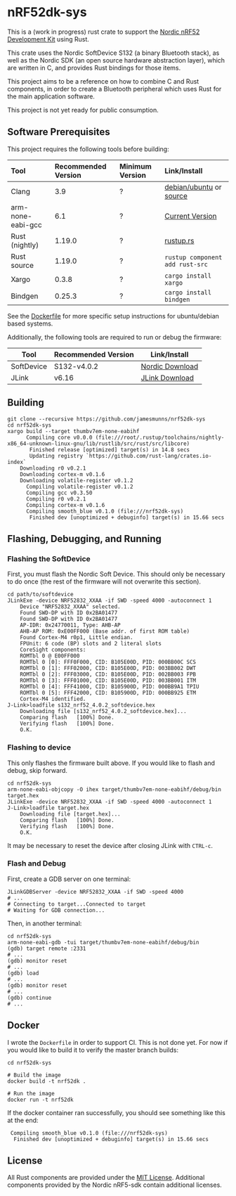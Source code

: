 # nRF52dk-sys

This is a (work in progress) rust crate to support the [Nordic nRF52 Development Kit](https://www.nordicsemi.com/eng/Products/Bluetooth-low-energy/nRF52-DK) using Rust.

This crate uses the Nordic SoftDevice S132 (a binary Bluetooth stack), as well as the Nordic SDK (an open source hardware abstraction layer), which are written in C, and provides Rust bindings for those items.

This project aims to be a reference on how to combine C and Rust components, in order to create a Bluetooth peripheral which uses Rust for the main application software.

This project is not yet ready for public consumption.

## Software Prerequisites

This project requires the following tools before building:

Tool                | Recommended Version   | Minimum Version   | Link/Install
:---                | :------------------   | :--------------   | :---
Clang               | 3.9                   | ?                 | [debian/ubuntu](http://apt.llvm.org/) or [source](http://releases.llvm.org/download.html)
arm-none-eabi-gcc   | 6.1                   | ?                 | [Current Version](https://developer.arm.com/open-source/gnu-toolchain/gnu-rm/downloads)
Rust (nightly)      | 1.19.0                | ?                 | [rustup.rs](https://www.rustup.rs/)
Rust source         | 1.19.0                | ?                 | `rustup component add rust-src`
Xargo               | 0.3.8                 | ?                 | `cargo install xargo`
Bindgen             | 0.25.3                | ?                 | `cargo install bindgen`

See the [Dockerfile](./Dockerfile) for more specific setup instructions for ubuntu/debian based systems.

Additionally, the following tools are required to run or debug the firmware:

Tool        | Recommended Version   | Link/Install
---         | ---                   | ---
SoftDevice  | S132-v4.0.2           | [Nordic Download](http://www.nordicsemi.com/eng/nordic/Products/nRF52832/S132-SD-v4/58803)
JLink       | v6.16                 | [JLink Download](https://www.segger.com/downloads/jlink)

## Building

```text
git clone --recursive https://github.com/jamesmunns/nrf52dk-sys
cd nrf52dk-sys
xargo build --target thumbv7em-none-eabihf
      Compiling core v0.0.0 (file:///root/.rustup/toolchains/nightly-x86_64-unknown-linux-gnu/lib/rustlib/src/rust/src/libcore)
       Finished release [optimized] target(s) in 14.8 secs
       Updating registry `https://github.com/rust-lang/crates.io-index`
    Downloading r0 v0.2.1
    Downloading cortex-m v0.1.6
    Downloading volatile-register v0.1.2
      Compiling volatile-register v0.1.2
      Compiling gcc v0.3.50
      Compiling r0 v0.2.1
      Compiling cortex-m v0.1.6
      Compiling smooth_blue v0.1.0 (file:///nrf52dk-sys)
       Finished dev [unoptimized + debuginfo] target(s) in 15.66 secs
```

## Flashing, Debugging, and Running

### Flashing the SoftDevice

First, you must flash the Nordic Soft Device. This should only be necessary to do once (the rest of the firmware will not overwrite this section).

```text
cd path/to/softdevice
JLinkExe -device NRF52832_XXAA -if SWD -speed 4000 -autoconnect 1
    Device "NRF52832_XXAA" selected.
    Found SWD-DP with ID 0x2BA01477
    Found SWD-DP with ID 0x2BA01477
    AP-IDR: 0x24770011, Type: AHB-AP
    AHB-AP ROM: 0xE00FF000 (Base addr. of first ROM table)
    Found Cortex-M4 r0p1, Little endian.
    FPUnit: 6 code (BP) slots and 2 literal slots
    CoreSight components:
    ROMTbl 0 @ E00FF000
    ROMTbl 0 [0]: FFF0F000, CID: B105E00D, PID: 000BB00C SCS
    ROMTbl 0 [1]: FFF02000, CID: B105E00D, PID: 003BB002 DWT
    ROMTbl 0 [2]: FFF03000, CID: B105E00D, PID: 002BB003 FPB
    ROMTbl 0 [3]: FFF01000, CID: B105E00D, PID: 003BB001 ITM
    ROMTbl 0 [4]: FFF41000, CID: B105900D, PID: 000BB9A1 TPIU
    ROMTbl 0 [5]: FFF42000, CID: B105900D, PID: 000BB925 ETM
    Cortex-M4 identified.
J-Link>loadfile s132_nrf52_4.0.2_softdevice.hex
    Downloading file [s132_nrf52_4.0.2_softdevice.hex]...
    Comparing flash   [100%] Done.
    Verifying flash   [100%] Done.
    O.K.
```

### Flashing to device

This only flashes the firmware built above. If you would like to flash and debug, skip forward.

```text
cd nrf52dk-sys
arm-none-eabi-objcopy -O ihex target/thumbv7em-none-eabihf/debug/bin target.hex
JLinkExe -device NRF52832_XXAA -if SWD -speed 4000 -autoconnect 1
J-Link>loadfile target.hex
    Downloading file [target.hex]...
    Comparing flash   [100%] Done.
    Verifying flash   [100%] Done.
    O.K.
```

It may be necessary to reset the device after closing JLink with `CTRL-c`.

### Flash and Debug

First, create a GDB server on one terminal:

```text
JLinkGDBServer -device NRF52832_XXAA -if SWD -speed 4000
# ...
# Connecting to target...Connected to target
# Waiting for GDB connection...
```


Then, in another terminal:

```text
cd nrf52dk-sys
arm-none-eabi-gdb -tui target/thumbv7em-none-eabihf/debug/bin
(gdb) target remote :2331
# ...
(gdb) monitor reset
# ...
(gdb) load
# ...
(gdb) monitor reset
# ...
(gdb) continue
# ...
```

## Docker

I wrote the `Dockerfile` in order to support CI. This is not done yet. For now if you would like to build it to verify the master branch builds:

```text
cd nrf52dk-sys

# Build the image
docker build -t nrf52dk .

# Run the image
docker run -t nrf52dk
```

If the docker container ran successfully, you should see something like this at the end:

```text
 Compiling smooth_blue v0.1.0 (file:///nrf52dk-sys)
  Finished dev [unoptimized + debuginfo] target(s) in 15.66 secs
```

## License

All Rust components are provided under the [MIT License](./LICENSE). Additional components provided by the Nordic nRF5-sdk contain additional licenses.